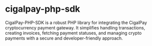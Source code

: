 # cigalpay-php-sdk

CigalPay-PHP-SDK is a robust PHP library for integrating the CigalPay cryptocurrency payment gateway. It simplifies handling transactions, creating invoices, fetching payment statuses, and managing crypto payments with a secure and developer-friendly approach.
